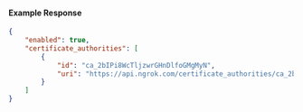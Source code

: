 <!-- Code generated for API Clients. DO NOT EDIT. -->

#### Example Response

```json
{
	"enabled": true,
	"certificate_authorities": [
		{
			"id": "ca_2bIPi8WcTljzwrGHnDlfoGMgMyN",
			"uri": "https://api.ngrok.com/certificate_authorities/ca_2bIPi8WcTljzwrGHnDlfoGMgMyN"
		}
	]
}
```
